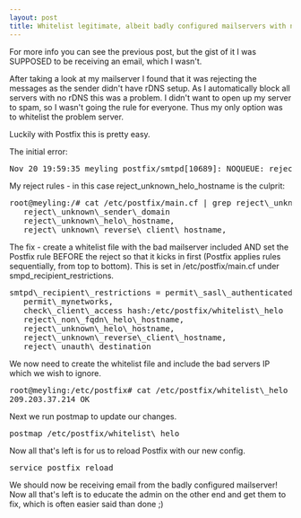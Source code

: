 ```yaml
---
layout: post
title: Whitelist legitimate, albeit badly configured mailservers with no rDNS - Postfix
---
```


For more info you can see the previous post, but the gist of it I was SUPPOSED to be receiving an email, which I wasn't.

After taking a look at my mailserver I found that it was rejecting the messages as the sender didn't have rDNS setup. As I automatically block all servers with no rDNS this was a problem. I didn't want to open up my server to spam, so I wasn't going the rule for everyone. Thus my only option was to whitelist the problem server.

Luckily with Postfix this is pretty easy.

The initial error:
<div class="highlight">
<pre>
Nov 20 19:59:35 meyling postfix/smtpd[10689]: NOQUEUE: reject: RCPT from unknown[209.203.37.214]: 450 4.7.1 : Helo command rejected: Host not found; from= to= proto=ESMTP helo=
</pre>
</div>

My reject rules - in this case reject\_unknown\_helo\_hostname is the culprit:
<div class="highlight">
<pre>
root@meyling:/# cat /etc/postfix/main.cf | grep reject\_unknown
   reject\_unknown\_sender\_domain
   reject\_unknown\_helo\_hostname,
   reject\_unknown\_reverse\_client\_hostname,
</pre>
</div>

The fix - create a whitelist file with the bad mailserver included AND set the Postfix rule BEFORE the reject so that it kicks in first (Postfix applies rules sequentially, from top to bottom). This is set in /etc/postfix/main.cf under smpd_recipient_restrictions.
<div class="highlight">
<pre>
smtpd\_recipient\_restrictions = permit\_sasl\_authenticated,
   permit\_mynetworks,
   check\_client\_access hash:/etc/postfix/whitelist\_helo
   reject\_non\_fqdn\_helo\_hostname,
   reject\_unknown\_helo\_hostname,
   reject\_unknown\_reverse\_client\_hostname,
   reject\_unauth\_destination
</pre>
</div>

We now need to create the whitelist file and include the bad servers IP which we wish to ignore.
<div class="highlight">
<pre>
root@meyling:/etc/postfix# cat /etc/postfix/whitelist\_helo
209.203.37.214 OK
</pre>
</div>

Next we run postmap to update our changes.
<div class="highlight">
<pre>
postmap /etc/postfix/whitelist\_helo
</pre>
</div>

Now all that's left is for us to reload Postfix with our new config.
<div class="highlight">
<pre>
service postfix reload
</pre>
</div>

We should now be receiving email from the badly configured mailserver! Now all that's left is to educate the admin on the other end and get them to fix, which is often easier said than done ;)
